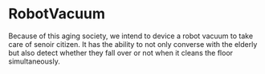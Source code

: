 # RobotVacuum
Because of this aging society, we intend to device a robot vacuum to take care of senoir citizen. It has the ability to not only converse with the elderly but also detect whether they  fall over or not when it cleans the floor simultaneously.
